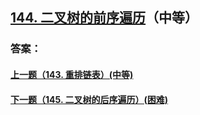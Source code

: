 ## [144. 二叉树的前序遍历](https://leetcode-cn.com/problems/merge-two-sorted-lists/)（中等）





### 答案：



#### [上一题（143. 重排链表）(中等)](https://github.com/sdwwld/leetCode/blob/master/src/main/java/com/wld/java/leetcode/leetCode0143.md)

#### [下一题（145. 二叉树的后序遍历）(困难)](https://github.com/sdwwld/leetCode/blob/master/src/main/java/com/wld/java/leetcode/leetCode0145.md)